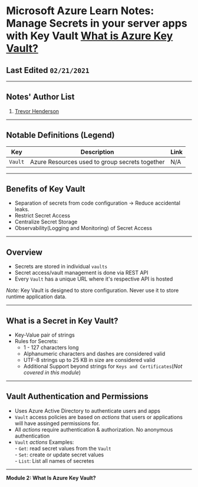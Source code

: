 # Microsoft Azure Learn Notes: Manage Secrets in your server apps with Key Vault [What is Azure Key Vault?](https://docs.microsoft.com/en-us/learn/modules/manage-secrets-with-azure-key-vault/2-what-is-key-vault)

## Last Edited `02/21/2021`

---  

## Notes' Author List

1. [Trevor Henderson](https://github.com/trevor-henderson)

---  

## Notable Definitions (Legend)

| Key | Description | Link |  
|-------------|-------------|-------------|  
| `Vault` | Azure Resources used to group secrets together | N/A |  

---  

## Benefits of Key Vault  
- Separation of secrets from code configuration -> Reduce accidental leaks.  
- Restrict Secret Access  
- Centralize Secret Storage  
- Observability(Logging and Monitoring) of Secret Access  

---  

## Overview  
- Secrets are stored in individual `vaults`  
- Secret access/vault management is done via REST API  
- Every `Vault` has a unique URL where it's respective API is hosted  

_Note:_ Key Vault is designed to store configuration. Never use it to store runtime application data.  

---  

## What is a Secret in Key Vault?  
- Key-Value pair of strings  
- Rules for Secrets:
    - 1 - 127 characters long  
    - Alphanumeric characters and dashes are considered valid  
    - UTF-8 strings up to 25 KB in size are considered valid  
    - Additional Support beyond strings for `Keys and Certificates`(_Not covered in this module_)  

---  

## Vault Authentication and Permissions  
- Uses Azure Active Directory to authenticate users and apps  
- `Vault` access policies are based on _actions_ that users or applications will have assinged permissions for.  
- All _actions_ require authentication & authorization. No anonymous authentication
- `Vault` _actions_ Examples:  
      - `Get`: read secret values from the `Vault`  
      - `Set`: create or update secret values  
      - `List`: List all names of secretes  

---  

**Module 2: What Is Azure Key Vault?**  

